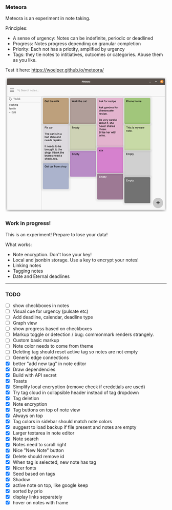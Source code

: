 ### Meteora

Meteora is an experiment in note taking.

Principles:
- A sense of urgency: Notes can be indefinite, periodic or deadlined
- Progress: Notes progress depending on granular completion
- Priority: Each not has a priotity, amplified by urgency
- Tags: they tie notes to intitiatives, outcomes or categories. Abuse them as you like.


Test it here:
https://woelper.github.io/meteora/


![screenshot](assets/screenshot_1.png)

### Work in progress!
This is an experiment! Prepare to lose your data!

What works:
- Note encryption. Don't lose your key!
- Local and jsonbin storage. Use a key to encrypt your notes!
- Linking notes
- Tagging notes
- Date and Eternal deadlines



---

### TODO

- [ ] show checkboxes in notes
- [ ] Visual cue for urgency (pulsate etc)
- [ ] Add deadline, calendar, deadline type
- [ ] Graph view
- [ ] show progress based on checkboxes
- [ ] Markup toggle or detection / bug: commonmark renders strangely.
- [ ] Custom basic markup
- [ ] Note color needs to come from theme
- [ ] Deleting tag should reset active tag so notes are not empty
- [ ] Generic edge connections
- [X] better "add new tag" in note editor
- [X] Draw dependencies
- [X] Build with API secret
- [X] Toasts
- [X] Simplify local encryption (remove check if credetials are used)
- [X] Try tag cloud in collapsible header instead of tag dropdown
- [X] Tag deletion
- [X] Note encryption
- [X] Tag buttons on top of note view
- [X] Always on top
- [X] Tag colors in sidebar should match note colors
- [X] suggest to load backup if file present and notes are empty
- [X] Larger textarea in note editor
- [X] Note search
- [X] Notes need to scroll right
- [X] Nice "New Note" button
- [x] Delete should remove id
- [x] When tag is selected, new note has tag
- [x] Nicer fonts
- [x] Seed based on tags
- [x] Shadow
- [x] active note on top, like google keep
- [x] sorted by prio
- [x] display links separately
- [x] hover on notes with frame
